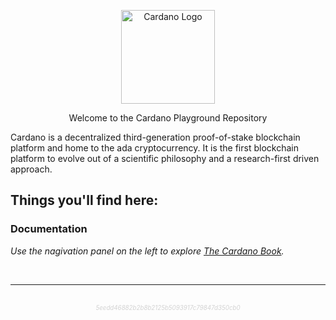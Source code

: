 <p align="center">
  <img width='150px' src="theme/cardano-logo.png" alt='Cardano Logo' />
</p>

<p align="center">
  Welcome to the Cardano Playground Repository
  <br />
</p>

Cardano is a decentralized third-generation proof-of-stake blockchain platform and home to the ada cryptocurrency.
It is the first blockchain platform to evolve out of a scientific philosophy and a research-first driven approach.

## Things you'll find here:

### Documentation

_Use the nagivation panel on the left to explore [The Cardano Book][book]._

[book]: https://book.play.dev.cardano.org

<br />

---

<br />

<center><sub><sup><span style="color:lightgray; font-style:italic">5eedd46882b2b8b2125b5093917c79847d350cb0</span></sup></sub></center>
